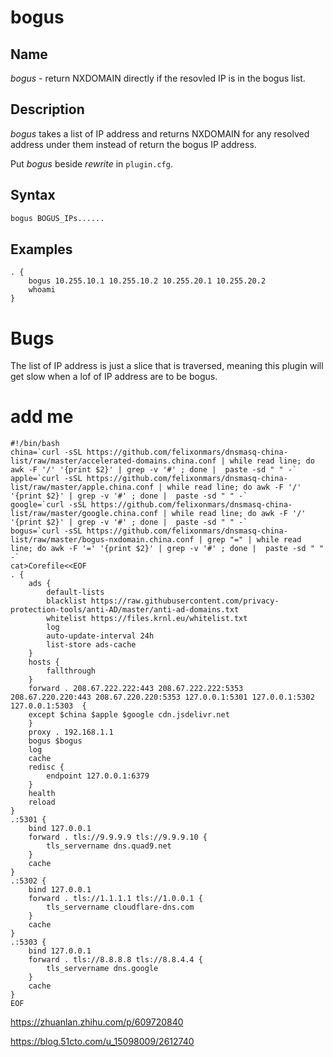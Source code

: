 # bogus

## Name

*bogus* - return NXDOMAIN directly if the resovled IP is in the bogus list.

## Description

*bogus* takes a list of IP address and returns NXDOMAIN for any resolved address under them instead
 of return the bogus IP address.
 
Put *bogus* beside *rewrite* in `plugin.cfg`.

## Syntax

~~~ txt
bogus BOGUS_IPs......
~~~

## Examples

~~~ corefile
. {
    bogus 10.255.10.1 10.255.10.2 10.255.20.1 10.255.20.2
    whoami
}
~~~

# Bugs

The list of IP address is just a slice that is traversed, meaning this plugin will get slow when a lof of
IP address are to be bogus.

# add me

```
#!/bin/bash
china=`curl -sSL https://github.com/felixonmars/dnsmasq-china-list/raw/master/accelerated-domains.china.conf | while read line; do awk -F '/' '{print $2}' | grep -v '#' ; done |  paste -sd " " -`
apple=`curl -sSL https://github.com/felixonmars/dnsmasq-china-list/raw/master/apple.china.conf | while read line; do awk -F '/' '{print $2}' | grep -v '#' ; done |  paste -sd " " -`
google=`curl -sSL https://github.com/felixonmars/dnsmasq-china-list/raw/master/google.china.conf | while read line; do awk -F '/' '{print $2}' | grep -v '#' ; done |  paste -sd " " -`
bogus=`curl -sSL https://github.com/felixonmars/dnsmasq-china-list/raw/master/bogus-nxdomain.china.conf | grep "=" | while read line; do awk -F '=' '{print $2}' | grep -v '#' ; done |  paste -sd " " -`
cat>Corefile<<EOF
. {
    ads {
        default-lists
        blacklist https://raw.githubusercontent.com/privacy-protection-tools/anti-AD/master/anti-ad-domains.txt
        whitelist https://files.krnl.eu/whitelist.txt
        log
        auto-update-interval 24h
        list-store ads-cache
    }
    hosts {
        fallthrough
    }
    forward . 208.67.222.222:443 208.67.222.222:5353 208.67.220.220:443 208.67.220.220:5353 127.0.0.1:5301 127.0.0.1:5302 127.0.0.1:5303  {
    except $china $apple $google cdn.jsdelivr.net
    }
    proxy . 192.168.1.1
    bogus $bogus
    log
    cache
    redisc {
        endpoint 127.0.0.1:6379
    }
    health
    reload
}
.:5301 {
    bind 127.0.0.1
    forward . tls://9.9.9.9 tls://9.9.9.10 {
        tls_servername dns.quad9.net
    }
    cache
}
.:5302 {
    bind 127.0.0.1
    forward . tls://1.1.1.1 tls://1.0.0.1 {
        tls_servername cloudflare-dns.com
    }
    cache
}
.:5303 {
    bind 127.0.0.1
    forward . tls://8.8.8.8 tls://8.8.4.4 {
        tls_servername dns.google
    }
    cache
}
EOF
```


https://zhuanlan.zhihu.com/p/609720840

https://blog.51cto.com/u_15098009/2612740
